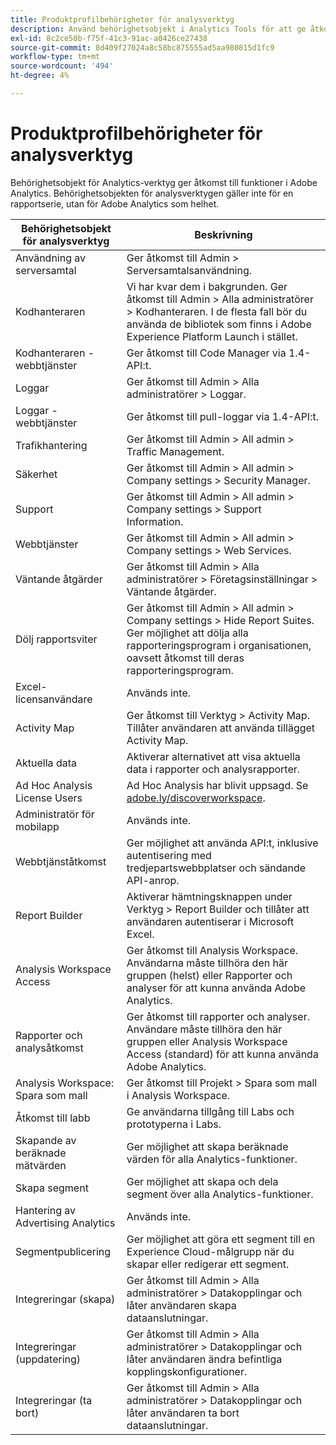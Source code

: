 ```yaml
---
title: Produktprofilbehörigheter för analysverktyg
description: Använd behörighetsobjekt i Analytics Tools för att ge åtkomst till funktioner i Adobe Analytics.
exl-id: 8c2ce50b-f75f-41c3-91ac-a0426ce27438
source-git-commit: 8d409f27024a8c58bc875555ad5aa980815d1fc9
workflow-type: tm+mt
source-wordcount: '494'
ht-degree: 4%

---
```


# Produktprofilbehörigheter för analysverktyg

Behörighetsobjekt för Analytics-verktyg ger åtkomst till funktioner i Adobe Analytics. Behörighetsobjekten för analysverktygen gäller inte för en rapportserie, utan för Adobe Analytics som helhet.

| Behörighetsobjekt för analysverktyg | Beskrivning |
|----|----|
| Användning av serversamtal | Ger åtkomst till Admin > Serversamtalsanvändning. |
| Kodhanteraren | Vi har kvar dem i bakgrunden. Ger åtkomst till Admin > Alla administratörer > Kodhanteraren. I de flesta fall bör du använda de bibliotek som finns i Adobe Experience Platform Launch i stället. |
| Kodhanteraren - webbtjänster | Ger åtkomst till Code Manager via 1.4-API:t. |
| Loggar | Ger åtkomst till Admin > Alla administratörer > Loggar. |
| Loggar - webbtjänster | Ger åtkomst till pull-loggar via 1.4-API:t. |
| Trafikhantering | Ger åtkomst till Admin > All admin > Traffic Management. |
| Säkerhet | Ger åtkomst till Admin > All admin > Company settings > Security Manager. |
| Support | Ger åtkomst till Admin > All admin > Company settings > Support Information. |
| Webbtjänster | Ger åtkomst till Admin > All admin > Company settings > Web Services. |
| Väntande åtgärder | Ger åtkomst till Admin > Alla administratörer > Företagsinställningar > Väntande åtgärder. |
| Dölj rapportsviter | Ger åtkomst till Admin > All admin > Company settings > Hide Report Suites. Ger möjlighet att dölja alla rapporteringsprogram i organisationen, oavsett åtkomst till deras rapporteringsprogram. |
| Excel-licensanvändare | Används inte. |
| Activity Map | Ger åtkomst till Verktyg > Activity Map. Tillåter användaren att använda tillägget Activity Map. |
| Aktuella data | Aktiverar alternativet att visa aktuella data i rapporter och analysrapporter. |
| Ad Hoc Analysis License Users | Ad Hoc Analysis har blivit uppsagd. Se [adobe.ly/discoverworkspace](https://adobe.ly/discoverworkspace). |
| Administratör för mobilapp | Används inte. |
| Webbtjänståtkomst | Ger möjlighet att använda API:t, inklusive autentisering med tredjepartswebbplatser och sändande API-anrop. |
| Report Builder | Aktiverar hämtningsknappen under Verktyg > Report Builder och tillåter att användaren autentiserar i Microsoft Excel. |
| Analysis Workspace Access | Ger åtkomst till Analysis Workspace. Användarna måste tillhöra den här gruppen (helst) eller Rapporter och analyser för att kunna använda Adobe Analytics. |
| Rapporter och analysåtkomst | Ger åtkomst till rapporter och analyser. Användare måste tillhöra den här gruppen eller Analysis Workspace Access (standard) för att kunna använda Adobe Analytics. |
| Analysis Workspace: Spara som mall | Ger åtkomst till Projekt > Spara som mall i Analysis Workspace. |
| Åtkomst till labb | Ge användarna tillgång till Labs och prototyperna i Labs. |
| Skapande av beräknade mätvärden | Ger möjlighet att skapa beräknade värden för alla Analytics-funktioner. |
| Skapa segment | Ger möjlighet att skapa och dela segment över alla Analytics-funktioner. |
| Hantering av Advertising Analytics | Används inte. |
| Segmentpublicering | Ger möjlighet att göra ett segment till en Experience Cloud-målgrupp när du skapar eller redigerar ett segment. |
| Integreringar (skapa) | Ger åtkomst till Admin > Alla administratörer > Datakopplingar och låter användaren skapa dataanslutningar. |
| Integreringar (uppdatering) | Ger åtkomst till Admin > Alla administratörer > Datakopplingar och låter användaren ändra befintliga kopplingskonfigurationer. |
| Integreringar (ta bort) | Ger åtkomst till Admin > Alla administratörer > Datakopplingar och låter användaren ta bort dataanslutningar. |
